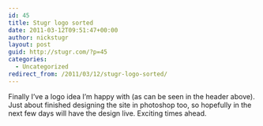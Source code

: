```yaml
---
id: 45
title: Stugr logo sorted
date: 2011-03-12T09:51:47+00:00
author: nickstugr
layout: post
guid: http://stugr.com/?p=45
categories:
  - Uncategorized
redirect_from: /2011/03/12/stugr-logo-sorted/
---
```

Finally I&#8217;ve a logo idea I&#8217;m happy with (as can be seen in the header above). Just about finished designing the site in photoshop too, so hopefully in the next few days will have the design live. Exciting times ahead.